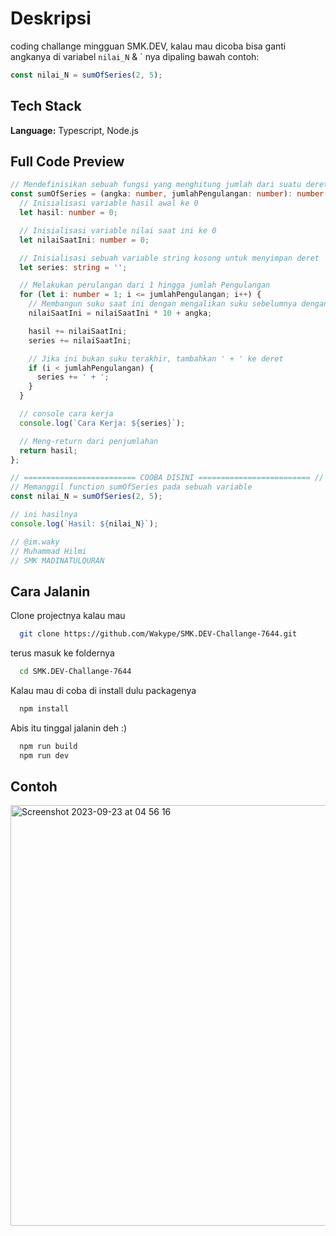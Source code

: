 # Deskripsi

coding challange mingguan SMK.DEV, kalau mau dicoba bisa ganti angkanya di variabel `nilai_N` & ` nya dipaling bawah
contoh:
```js
const nilai_N = sumOfSeries(2, 5);
```

## Tech Stack

**Language:** Typescript, Node.js

## Full Code Preview

```ts
// Mendefinisikan sebuah fungsi yang menghitung jumlah dari suatu deret
const sumOfSeries = (angka: number, jumlahPengulangan: number): number => {
  // Inisialisasi variable hasil awal ke 0
  let hasil: number = 0;

  // Inisialisasi variable nilai saat ini ke 0
  let nilaiSaatIni: number = 0;

  // Inisialisasi sebuah variable string kosong untuk menyimpan deret
  let series: string = '';

  // Melakukan perulangan dari 1 hingga jumlah Pengulangan
  for (let i: number = 1; i <= jumlahPengulangan; i++) {
    // Membangun suku saat ini dengan mengalikan suku sebelumnya dengan 10 dan menambahkan angka
    nilaiSaatIni = nilaiSaatIni * 10 + angka; 

    hasil += nilaiSaatIni; 
    series += nilaiSaatIni;

    // Jika ini bukan suku terakhir, tambahkan ' + ' ke deret
    if (i < jumlahPengulangan) {
      series += ' + ';
    }
  }

  // console cara kerja
  console.log(`Cara Kerja: ${series}`); 

  // Meng-return dari penjumlahan
  return hasil;
};

// ========================= COOBA DISINI ========================= //
// Memanggil function sumOfSeries pada sebuah variable
const nilai_N = sumOfSeries(2, 5);

// ini hasilnya
console.log(`Hasil: ${nilai_N}`); 

// @im.waky
// Muhammad Hilmi
// SMK MADINATULQURAN
```

## Cara Jalanin

Clone projectnya kalau mau

```bash
  git clone https://github.com/Wakype/SMK.DEV-Challange-7644.git
```

terus masuk ke foldernya

```bash
  cd SMK.DEV-Challange-7644
```

Kalau mau di coba di install dulu packagenya

```bash
  npm install
```

Abis itu tinggal jalanin deh :)

```bash
  npm run build
  npm run dev
```

## Contoh
<img width="673" alt="Screenshot 2023-09-23 at 04 56 16" src="https://github.com/Wakype/SMK.DEV-Challange-7644/assets/94674924/dbf4d598-c097-4944-8853-90858b421e07">
